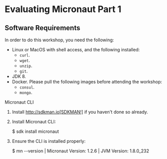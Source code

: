 # Evaluating Micronaut Part 1

## Software Requirements

In order to do this workshop, you need the following:

* Linux or MacOS with shell access, and the following installed:
    - `curl`.
    - `wget`.
    - `unzip`.
    - `git`.
* JDK 8.
* Docker. Please pull the following images before attending the workshop:
    - `consul`.
    - `mongo`.

Micronaut CLI

1. Install http://sdkman.io[SDKMAN!] if you haven't done so already.
2. Install Micronaut CLI:

    $ sdk install micronaut

3. Ensure the CLI is installed properly:

    $ mn --version
    | Micronaut Version: 1.2.6
    | JVM Version: 1.8.0_232